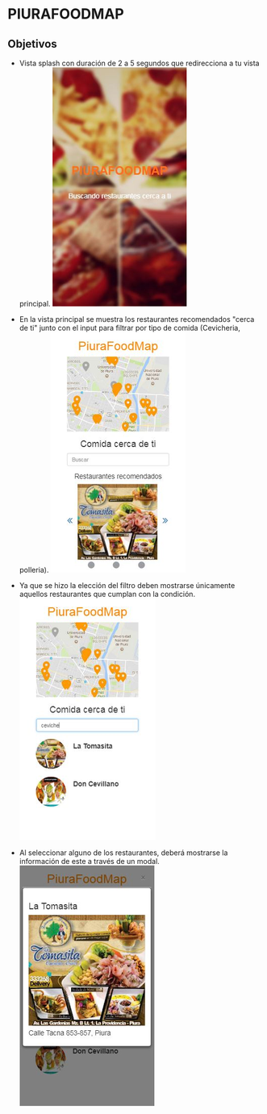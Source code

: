 # PIURAFOODMAP

## Objetivos

- Vista splash con duración de 2 a 5 segundos que redirecciona a tu vista principal.
![imagen](assets/images/readme/01.png)

- En la vista principal se muestra los restaurantes recomendados "cerca de ti" junto con el input para filtrar por tipo de comida (Cevicheria, polleria).
![imagen](assets/images/readme/02.png)

- Ya que se hizo la elección del filtro deben mostrarse únicamente aquellos restaurantes que cumplan con la condición.
![imagen](assets/images/readme/03.png)

-  Al seleccionar alguno de los restaurantes, deberá mostrarse la información de este a través de un modal.
![imagen](assets/images/readme/04.png)

